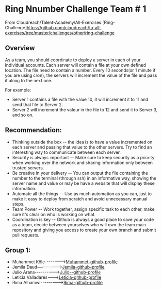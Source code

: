 # Ring Nnumber Challenge Team # 1
From Cloudreach/Talent-Academy/All-Exercises [Ring-Challenge]https://github.com/cloudreach/ta-all-exercises/tree/master/challenges/other/ring-challenge

## Overview
As a team, you should coordinate to deploy a server in each of your individual accounts. Each server will contain a file at your own defined location. The file need to contain a number. Every 10 seconds(or 1 minute if you are using cron), the servers will increment the value of the file and pass it along to the next one.

For example:

- Server 1 contains a file with the value 10, it will increment it to 11 and send that file to Server 2. 
- Server 2 will increment the valeur in the file to 12 and send it to Server 3, and so on.

## Recommendation:

- Thinking outside the box -- the idea is to have a value incremented on each server and passing that value to the other servers. Try to find an interesting way to communicate between each server.
- Security is always important -- Make sure to keep security as a priority when working over the network and sharing information only between trusted servers.
- Be creative in your delivery -- You can output the file containing the number to the terminal (through ssh) in an informative way, showing the server name and value or may be have a website that will display these information.
- Automate all the things -- Use as much automation as you can, just to make it easy to deploy from scratch and avoid unnecessary manual steps.
- Team Power -- Work together, assign specific task to each other, make sure it's clear on who is working on what.
- Coordination is key -- Github is always a good place to save your code as a team, decide between yourselves who will own the team main repository and giving you access to create your own branch and submit pull requests.

## Group 1:

- Muhammet Köle-------->[Muhammet-github-profile](https://github.com/muhammetkoele)
- Jemila Daud---------->[Jemila-github-profile](https://github.com/Jemiyin)
- Julio Arana---------->[Julio--github-profile](https://github.com/julioaranajr)  
- Leticia Valladares--->[Leticia-github-profile](https://github.com/leticiavalladares)
- Rima Alhamwi--------->[Rima-github-profile](https://github.com/Rimahamwi)
